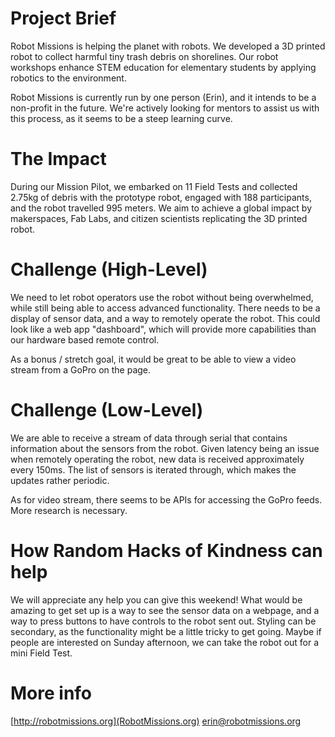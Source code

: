 # Project Brief

Robot Missions is helping the planet with robots. We developed a 3D printed robot to collect harmful tiny trash debris on shorelines. Our robot workshops enhance STEM education for elementary students by applying robotics to the environment.

Robot Missions is currently run by one person (Erin), and it intends to be a non-profit in the future. We're actively looking for mentors to assist us with this process, as it seems to be a steep learning curve.

# The Impact
During our Mission Pilot, we embarked on 11 Field Tests and collected 2.75kg of debris with the prototype robot, engaged with 188 participants, and the robot travelled 995 meters. We aim to achieve a global impact by makerspaces, Fab Labs, and citizen scientists replicating the 3D printed robot. 

# Challenge (High-Level)
We need to let robot operators use the robot without being overwhelmed, while still being able to access advanced functionality. There needs to be a display of sensor data, and a way to remotely operate the robot. This could look like a web app "dashboard", which will provide more capabilities than our hardware based remote control.

As a bonus / stretch goal, it would be great to be able to view a video stream from a GoPro on the page.

# Challenge (Low-Level)
We are able to receive a stream of data through serial that contains information about the sensors from the robot. Given latency being an issue when remotely operating the robot, new data is received approximately every 150ms. The list of sensors is iterated through, which makes the updates rather periodic.

As for video stream, there seems to be APIs for accessing the GoPro feeds. More research is necessary.

# How Random Hacks of Kindness can help

We will appreciate any help you can give this weekend! What would be amazing to get set up is a way to see the sensor data on a webpage, and a way to press buttons to have controls to the robot sent out. Styling can be secondary, as the functionality might be a little tricky to get going. Maybe if people are interested on Sunday afternoon, we can take the robot out for a mini Field Test.

# More info

[http://robotmissions.org](RobotMissions.org)
[erin@robotmissions.org](erin@robotmissions.org)
